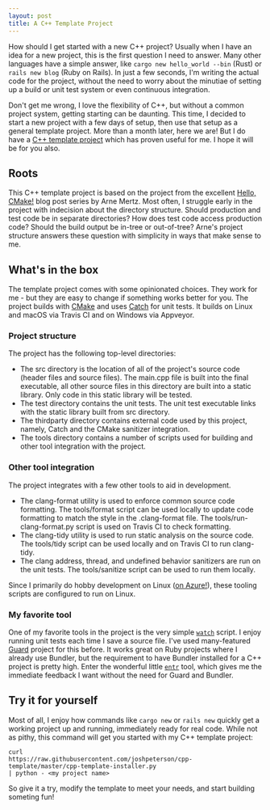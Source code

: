 ```yaml
---
layout: post
title: A C++ Template Project
---
```


How should I get started with a new C++ project? Usually when I have an idea for a
new project, this is the first question I need to answer. Many other languages have
a simple answer, like `cargo new hello_world --bin` (Rust) or `rails new blog`
(Ruby on Rails). In just a few seconds, I'm writing the actual code for the
project, without the need to worry about the minutiae of setting up a build or unit
test system or even continuous integration.

Don't get me wrong, I love the flexibility of C++, but without a common project
system, getting starting can be daunting. This time, I decided to start a new
project with a few days of setup, then use that setup as a general template
project. More than a month later, here we are! But I do have a [C++ template
project](https://github.com/joshpeterson/cpp-template) which has proven useful for
me. I hope it will be for you also.

## Roots

This C++ template project is based on the project from the excellent [Hello,
CMake!](https://arne-mertz.de/2018/05/hello-cmake/) blog post series by Arne
Mertz. Most often, I struggle early in the project with indecision about the
directory structure. Should production and test code be in separate directories?
How does test code access production code? Should the build output be in-tree or
out-of-tree? Arne's project structure answers these question with simplicity in
ways that make sense to me.

## What's in the box

The template project comes with some opinionated choices. They work for me - but
they are easy to change if something works better for you. The project builds with
[CMake](https://cmake.org/) and uses [Catch](ihttps://github.com/catchorg/Catch2)
for unit tests. It builds on Linux and macOS via Travis CI and on Windows via
Appveyor.

### Project structure

The project has the following top-level directories:

* The src directory is the location of all of the project's source code (header
  files and source files). The main.cpp file is built into the final executable,
  all other source files in this directory are built into a static library. Only
  code in this static library will be tested.
* The test directory contains the unit tests. The unit test executable links with
  the static library built from src directory.
* The thirdparty directory contains external code used by this project, namely,
  Catch and the CMake sanitizer integration.
* The tools directory contains a number of scripts used for building and other tool
  integration with the project.

### Other tool integration

The project integrates with a few other tools to aid in development.

* The clang-format utility is used to enforce common source code formatting. The
  tools/format script can be used locally to update code formatting to match the
  style in the .clang-format file. The tools/run-clang-format.py script is used on
  Travis CI to check formatting.
* The clang-tidy utility is used to run static analysis on the source code. The
  tools/tidy script can be used locally and on Travis CI to run clang-tidy.
* The clang address, thread, and undefined behavior sanitizers are run on the unit
  tests. The tools/sanitize script can be used to run them locally.

Since I primarily do hobby development on Linux ([on
Azure!](https://joshpeterson.github.io/hobby-development-on-azure)), these tooling
scripts are configured to run on Linux.

### My favorite tool

One of my favorite tools in the project is the very simple
[`watch`](https://github.com/joshpeterson/cpp-template/blob/master/tools/watch)
script. I enjoy running unit tests each time I save a source file. I've used
many-featured [Guard](https://github.com/guard/guard) project for this before. It
works great on Ruby projects where I already use Bundler, but the requirement to have
Bundler installed for a C++ project is pretty high. Enter the wonderful little
[`entr`](http://www.entrproject.org/) tool, which gives me the immediate feedback I
want without the need for Guard and Bundler.

## Try it for yourself

Most of all, I enjoy how commands like `cargo new` or `rails new` quickly get a
working project up and running, immediately ready for real code. While not as
pithy, this command will get you started with my C++ template project:

```
curl
https://raw.githubusercontent.com/joshpeterson/cpp-template/master/cpp-template-installer.py
| python - <my project name>
```

So give it a try, modify the template to meet your needs, and start building
someting fun!
